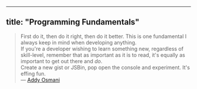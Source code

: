 
---
title: "Programming Fundamentals"
---

> First do it, then do it right, then do it better. This is one fundamental I always keep in mind when developing anything.  
> If you're a developer wishing to learn something new, regardless of skill-level, remember that as important as it is to read, it's equally as important to get out there and _do_.  
> Create a new gist or JSBin, pop open the console and experiment. It's effing fun.  
> — [Addy Osmani](http://addyosmani.com)
